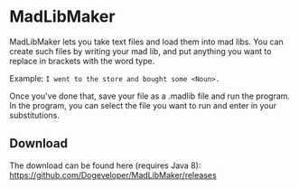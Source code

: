 # MadLibMaker
MadLibMaker lets you take text files and load them into mad libs. You can create such files by writing your mad lib, and put anything you want to replace in brackets with the word type.

Example: ```I went to the store and bought some <Noun>.```

Once you've done that, save your file as a .madlib file and run the program. In the program, you can select the file you want to run and enter in your substitutions.

## Download
The download can be found here (requires Java 8):
https://github.com/Dogeveloper/MadLibMaker/releases

